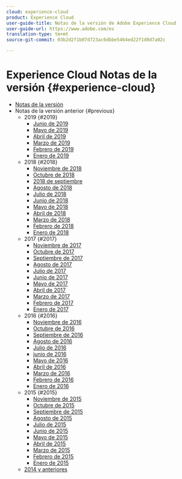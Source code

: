 ```yaml
---
cloud: experience-cloud
product: Experience Cloud
user-guide-title: Notas de la versión de Adobe Experience Cloud
user-guide-url: https://www.adobe.com/es
translation-type: tm+mt
source-git-commit: 03b2d2f1b07d723ac6dbbe5464ed22f1d0d7a02c

---
```



# Experience Cloud Notas de la versión {#experience-cloud}

+ [Notas de la versión](current.md)
+ Notas de la versión anterior {#previous}
   + 2019 {#2019}
      + [Junio de 2019](c-legacy-releases/2019/06132019.md)
      + [Mayo de 2019](c-legacy-releases/2019/05092019.md)
      + [Abril de 2019](c-legacy-releases/2019/04112019.md)
      + [Marzo de 2019](c-legacy-releases/2019/03072019.md)
      + [Febrero de 2019](c-legacy-releases/2019/02072019.md)
      + [Enero de 2019](c-legacy-releases/2019/01172019.md)
   + 2018 {#2018}
      + [Noviembre de 2018](c-legacy-releases/2018/11012018.md)
      + [Octubre de 2018](c-legacy-releases/2018/10112018.md)
      + [2018 de septiembre](c-legacy-releases/2018/09132018.md)
      + [Agosto de 2018](c-legacy-releases/2018/08092018.md)
      + [Julio de 2018](c-legacy-releases/2018/07192018.md)
      + [Junio de 2018](c-legacy-releases/2018/06142018.md)
      + [Mayo de 2018](c-legacy-releases/2018/05102018.md)
      + [Abril de 2018](c-legacy-releases/2018/04122018.md)
      + [Marzo de 2018](c-legacy-releases/2018/03082018.md)
      + [Febrero de 2018](c-legacy-releases/2018/02082018.md)
      + [Enero de 2018](c-legacy-releases/2018/01182018.md)
   + 2017 {#2017}
      + [Noviembre de 2017](c-legacy-releases/2017/11092017.md)
      + [Octubre de 2017](c-legacy-releases/2017/10262017.md)
      + [Septiembre de 2017](c-legacy-releases/2017/09212017.md)
      + [Agosto de 2017](c-legacy-releases/2017/08172017.md)
      + [Julio de 2017](c-legacy-releases/2017/07202017.md)
      + [Junio de 2017](c-legacy-releases/2017/06082017.md)
      + [Mayo de 2017](c-legacy-releases/2017/05182017.md)
      + [Abril de 2017](c-legacy-releases/2017/04202017.md)
      + [Marzo de 2017](c-legacy-releases/2017/03092017.md)
      + [Febrero de 2017](c-legacy-releases/2017/02162017.md)
      + [Enero de 2017](c-legacy-releases/2017/01192017.md)
   + 2016 {#2016}
      + [Noviembre de 2016](c-legacy-releases/2016/11102016.md)
      + [Octubre de 2016](c-legacy-releases/2016/10202016.md)
      + [Septiembre de 2016](c-legacy-releases/2016/09152016.md)
      + [Agosto de 2016](c-legacy-releases/2016/08182016.md)
      + [Julio de 2016](c-legacy-releases/2016/07212016.md)
      + [junio de 2016](c-legacy-releases/2016/06162016.md)
      + [Mayo de 2016](c-legacy-releases/2016/05192016.md)
      + [Abril de 2016](c-legacy-releases/2016/04212016.md)
      + [Marzo de 2016](c-legacy-releases/2016/03172016.md)
      + [Febrero de 2016](c-legacy-releases/2016/02182016.md)
      + [Enero de 2016](c-legacy-releases/2016/01212016.md)
   + 2015 {#2015}
      + [Noviembre de 2015](c-legacy-releases/2015/11052015.md)
      + [Octubre de 2015](c-legacy-releases/2015/10152015.md)
      + [Septiembre de 2015](c-legacy-releases/2015/09172015.md)
      + [Agosto de 2015](c-legacy-releases/2015/08202015.md)
      + [Julio de 2015](c-legacy-releases/2015/07162015.md)
      + [Junio de 2015](c-legacy-releases/2015/06182015.md)
      + [Mayo de 2015](c-legacy-releases/2015/05212015.md)
      + [Abril de 2015](c-legacy-releases/2015/04162015.md)
      + [Marzo de 2015](c-legacy-releases/2015/03192015.md)
      + [Febrero de 2015](c-legacy-releases/2015/02192015.md)
      + [Enero de 2015](c-legacy-releases/2015/01152015.md)
   + [2014 y anteriores](c-legacy-releases/2014-earlier.md)
